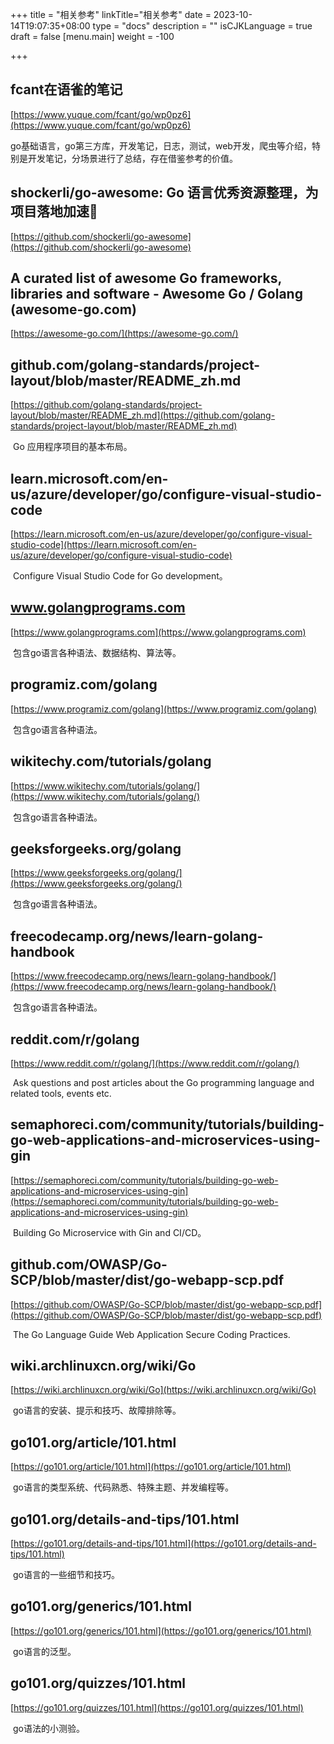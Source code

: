 +++
title = "相关参考"
linkTitle="相关参考"
date = 2023-10-14T19:07:35+08:00
type = "docs"
description = ""
isCJKLanguage = true
draft = false
[menu.main]
    weight = -100

+++

## fcant在语雀的笔记

[https://www.yuque.com/fcant/go/wp0pz6](https://www.yuque.com/fcant/go/wp0pz6)

​	go基础语言，go第三方库，开发笔记，日志，测试，web开发，爬虫等介绍，特别是开发笔记，分场景进行了总结，存在借鉴参考的价值。

## shockerli/go-awesome: Go 语言优秀资源整理，为项目落地加速🏃

[https://github.com/shockerli/go-awesome](https://github.com/shockerli/go-awesome)



## A curated list of awesome Go frameworks, libraries and software - Awesome Go / Golang (awesome-go.com)

[https://awesome-go.com/](https://awesome-go.com/)

## github.com/golang-standards/project-layout/blob/master/README_zh.md

[https://github.com/golang-standards/project-layout/blob/master/README_zh.md](https://github.com/golang-standards/project-layout/blob/master/README_zh.md)

​	Go 应用程序项目的基本布局。

## learn.microsoft.com/en-us/azure/developer/go/configure-visual-studio-code

[https://learn.microsoft.com/en-us/azure/developer/go/configure-visual-studio-code](https://learn.microsoft.com/en-us/azure/developer/go/configure-visual-studio-code)

​	Configure Visual Studio Code for Go development。

## www.golangprograms.com

[https://www.golangprograms.com](https://www.golangprograms.com)

​	包含go语言各种语法、数据结构、算法等。

## programiz.com/golang

[https://www.programiz.com/golang](https://www.programiz.com/golang)

​	包含go语言各种语法。

## wikitechy.com/tutorials/golang

[https://www.wikitechy.com/tutorials/golang/](https://www.wikitechy.com/tutorials/golang/)

​	包含go语言各种语法。

## geeksforgeeks.org/golang

[https://www.geeksforgeeks.org/golang/](https://www.geeksforgeeks.org/golang/)

​	包含go语言各种语法。

## freecodecamp.org/news/learn-golang-handbook

[https://www.freecodecamp.org/news/learn-golang-handbook/](https://www.freecodecamp.org/news/learn-golang-handbook/)

​	包含go语言各种语法。

## reddit.com/r/golang

[https://www.reddit.com/r/golang/](https://www.reddit.com/r/golang/)

​	Ask questions and post articles about the Go programming language and related tools, events etc.

## semaphoreci.com/community/tutorials/building-go-web-applications-and-microservices-using-gin

[https://semaphoreci.com/community/tutorials/building-go-web-applications-and-microservices-using-gin](https://semaphoreci.com/community/tutorials/building-go-web-applications-and-microservices-using-gin)

​	Building Go Microservice with Gin and CI/CD。



## github.com/OWASP/Go-SCP/blob/master/dist/go-webapp-scp.pdf

[https://github.com/OWASP/Go-SCP/blob/master/dist/go-webapp-scp.pdf](https://github.com/OWASP/Go-SCP/blob/master/dist/go-webapp-scp.pdf)

​	The Go Language Guide Web Application Secure Coding Practices.



## wiki.archlinuxcn.org/wiki/Go

[https://wiki.archlinuxcn.org/wiki/Go](https://wiki.archlinuxcn.org/wiki/Go)

​	go语言的安装、提示和技巧、故障排除等。



## go101.org/article/101.html

[https://go101.org/article/101.html](https://go101.org/article/101.html)

​	go语言的类型系统、代码熟悉、特殊主题、并发编程等。

## go101.org/details-and-tips/101.html

[https://go101.org/details-and-tips/101.html](https://go101.org/details-and-tips/101.html)

​	go语言的一些细节和技巧。

## go101.org/generics/101.html

[https://go101.org/generics/101.html](https://go101.org/generics/101.html)

​	go语言的泛型。

## go101.org/quizzes/101.html

[https://go101.org/quizzes/101.html](https://go101.org/quizzes/101.html)

​	go语法的小测验。

